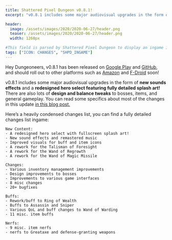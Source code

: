 ```yaml
---
title: Shattered Pixel Dungeon v0.8.1!
excerpt: "v0.8.1 includes some major audiovisual upgrades in the form of new sounds effect and a redesigned hero select featuring fully detailed splash art! There are also lots of design and balance tweaks to bosses, items, and general gameplay."

header:
  image: /assets/images/2020/2020-06-27/header.png
  teaser: /assets/images/2020/2020-06-27/header.png
  width: 1260px

#This field is parsed by Shattered Pixel Dungeon to display an ingame icon in its news feed
tags: ["ICON: CHANGES", "SHPD_INGAME"]
---
```

Hey Dungeoneers, v0.8.1 has been released on [Google Play](https://play.google.com/store/apps/details?id=com.shatteredpixel.shatteredpixeldungeon) and [GitHub](https://github.com/00-Evan/shattered-pixel-dungeon/releases), and should roll out to other platforms such as [Amazon](https://www.amazon.com/Shattered-Pixel-Dungeon/dp/B00OH2C21M/) and [F-Droid](https://f-droid.org/en/packages/com.shatteredpixel.shatteredpixeldungeon/) soon!

v0.8.1 includes some major audiovisual upgrades in the form of __new sounds effects__ and a __redesigned hero select featuring fully detailed splash art!__ There are also lots of __design and balance tweaks__ to bosses, items, and general gameplay. You can read some specifics about most of the changes in this update [in this blog post.](/blog/coming-soon-to-shattered-new-sights-and-sounds.html)

Here’s a heavily condensed changes list, you can find a fully detailed changes list ingame:

```
New Content:
- A redesigned hero select with fullscreen splash art!
- New sound effects and remastered music
- Improved visuals for buff and item icons
- A rework for the Talisman of Foresight 
- A rework for the Wand of Regrowth
- A rework for the Wand of Magic Missile

Changes:
- Various inventory management improvements
- Design improvements to bosses
- Improvements to various game interfaces
- 8 misc changes
- 20+ bugfixes

Buffs:
- Rework/buff to Ring of Wealth
- Buffs to Assassin and Sniper
- Various QoL and buff changes to Wand of Warding
- 11 misc. item buffs

Nerfs:
- 9 misc. item nerfs
- nerfs to Greataxe and defense-granting weapons
```
